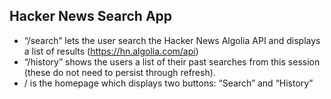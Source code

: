 ## Hacker News Search App
* “/search” lets the user search the Hacker News Algolia API and displays a list of results (https://hn.algolia.com/api)
* “/history” shows the users a list of their past searches from this session (these do not need to persist through refresh).
* / is the homepage which displays two buttons: “Search” and “History”

